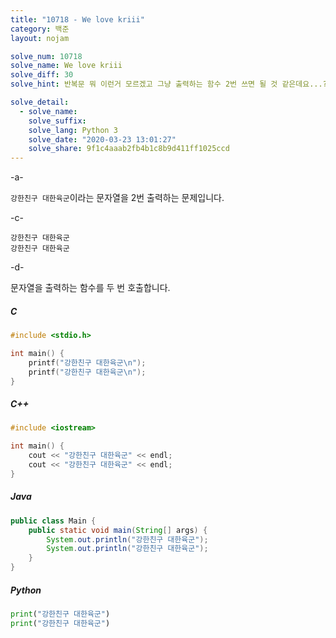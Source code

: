 ```yaml
---
title: "10718 - We love kriii"
category: 백준
layout: nojam

solve_num: 10718
solve_name: We love kriii
solve_diff: 30
solve_hint: 반복문 뭐 이런거 모르겠고 그냥 출력하는 함수 2번 쓰면 될 것 같은데요...??

solve_detail:
  - solve_name:
    solve_suffix:
    solve_lang: Python 3
    solve_date: "2020-03-23 13:01:27"
    solve_share: 9f1c4aaab2fb4b1c8b9d411ff1025ccd
---
```


-a-

`강한친구 대한육군`이라는 문자열을 2번 출력하는 문제입니다.

-c-

```
강한친구 대한육군
강한친구 대한육군
```

-d-

문자열을 출력하는 함수를 두 번 호출합니다.

##### C

```c
#include <stdio.h>

int main() {
    printf("강한친구 대한육군\n");
    printf("강한친구 대한육군\n");
}
```

##### C++

```cpp
#include <iostream>

int main() {
    cout << "강한친구 대한육군" << endl;
    cout << "강한친구 대한육군" << endl;
}
```

##### Java

```java
public class Main {
    public static void main(String[] args) {
        System.out.println("강한친구 대한육군");
        System.out.println("강한친구 대한육군");
    }
}
```

##### Python

```python
print("강한친구 대한육군")
print("강한친구 대한육군")
```
